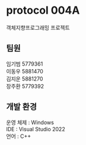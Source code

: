 <h1>protocol 004A</h1>
객체지향프로그래밍 프로젝트
<h2>팀원</h2>
임기범 5779361<br/>
이동우 5881470<br/>
김지운 5881270<br/>
장주환 5779392<br/>
<h2>개발 환경</h2>
운영 체제 : Windows<br/>
IDE : Visual Studio 2022<br/>
언어 : C++<br/>